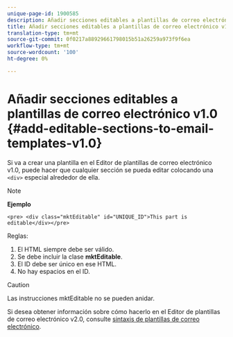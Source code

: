 ```yaml
---
unique-page-id: 1900585
description: Añadir secciones editables a plantillas de correo electrónico v1.0 - Documentos de marketing - Documentación del producto
title: Añadir secciones editables a plantillas de correo electrónico v1.0
translation-type: tm+mt
source-git-commit: 0f0217a88929661798015b51a26259a973f9f6ea
workflow-type: tm+mt
source-wordcount: '100'
ht-degree: 0%

---
```



# Añadir secciones editables a plantillas de correo electrónico v1.0 {#add-editable-sections-to-email-templates-v1.0}

Si va a crear una plantilla en el Editor de plantillas de correo electrónico v1.0, puede hacer que cualquier sección se pueda editar colocando una `<div>` especial alrededor de ella.

>[!NOTE]
>
>**Ejemplo**
>
>`<pre> <div class="mktEditable" id="UNIQUE_ID">This part is editable</div></pre>`

Reglas:

1. El HTML siempre debe ser válido.
1. Se debe incluir la clase **mktEditable**.
1. El ID debe ser único en ese HTML.
1. No hay espacios en el ID.

>[!CAUTION]
>
>Las instrucciones mktEditable no se pueden anidar.

Si desea obtener información sobre cómo hacerlo en el Editor de plantillas de correo electrónico v2.0, consulte [sintaxis de plantillas de correo electrónico](/help/marketo/product-docs/email-marketing/general/email-editor-2/email-template-syntax.md).
